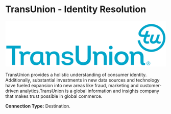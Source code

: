 # TransUnion - Identity Resolution

![](<.gitbook/assets/image (28).png>)

TransUnion provides a holistic understanding of consumer identity. Additionally, substantial investments in new data sources and technology have fueled expansion into new areas like fraud, marketing and customer-driven analytics.TransUnion is a global information and insights company that makes trust possible in global commerce.

**Connection Type:** Destination.

